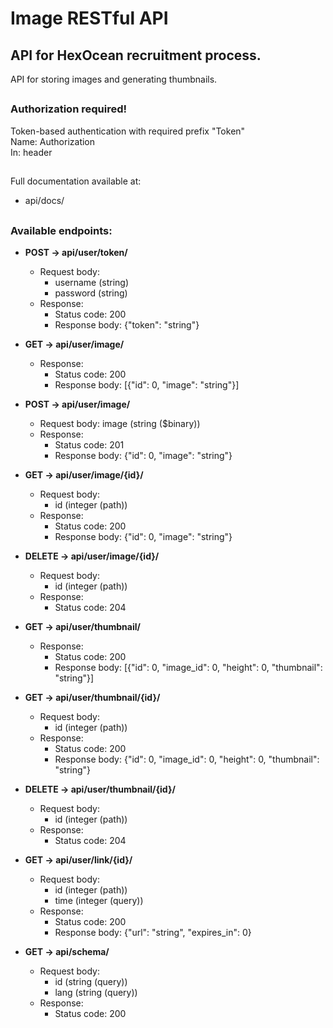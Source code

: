 
# Image RESTful API

## API for HexOcean recruitment process.
API for storing images and generating thumbnails.
##
### Authorization required!
Token-based authentication with required prefix "Token"  
Name: Authorization  
In: header  
##
Full documentation available at:
- api/docs/
##
### Available endpoints:
- **POST -> api/user/token/**
	 - Request body:
         - username (string)
         - password (string)
   - Response:
      - Status code: 200
      - Response body: {"token": "string"}

- **GET -> api/user/image/**
   - Response:
      - Status code: 200
      - Response body: [{"id": 0, "image": "string"}]
- **POST -> api/user/image/**
   - Request body: image (string ($binary))
   - Response:
      - Status code: 201
      - Response body: {"id": 0, "image": "string"}
- **GET -> api/user/image/{id}/**
	 - Request body:
         - id (integer (path))
   - Response:
      - Status code: 200
      - Response body: {"id": 0, "image": "string"}
- **DELETE -> api/user/image/{id}/**
   - Request body:
      - id (integer (path))
   - Response:
      - Status code: 204
      
- **GET -> api/user/thumbnail/**
   - Response:
      - Status code: 200
      - Response body: [{"id": 0, "image_id": 0, "height": 0, "thumbnail": "string"}]
- **GET -> api/user/thumbnail/{id}/**
	 - Request body:
         - id (integer (path))
   - Response:
      - Status code: 200
      - Response body: {"id": 0, "image_id": 0, "height": 0, "thumbnail": "string"}
- **DELETE -> api/user/thumbnail/{id}/**
	 - Request body:
       - id (integer (path))
   - Response:
      - Status code: 204
      
- **GET -> api/user/link/{id}/**
	 - Request body:
         - id (integer (path))
         - time (integer (query))
   - Response:
      - Status code: 200
      - Response body: {"url": "string", "expires_in": 0}
      
- **GET -> api/schema/**
	 - Request body:
         - id (string (query))
         - lang (string (query))
   - Response:
      - Status code: 200
